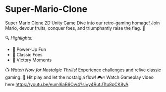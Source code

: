 # Super-Mario-Clone
Super Mario Clone 2D Unity Game
Dive into our retro-gaming homage! Join Mario, devour fruits, conquer foes, and triumphantly raise the flag. 🏰

🔍 *Highlights:*
- 🍎 Power-Up Fun
- 👣 Classic Foes
- 🚩 Victory Moments

📺 *Watch Now for Nostalgic Thrills!*
Experience challenges and relive classic gaming. 🎉 Hit play and let the nostalgia flow! 🎮🔥
Watch Gameplay video here
https://youtu.be/euml6aB6Ow4?si=y4RutJTtu8pCK8vA
